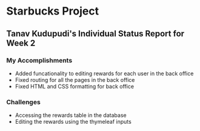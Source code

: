 # Starbucks Project

## Tanav Kudupudi's Individual Status Report for Week 2

### My Accomplishments

* Added funcationality to editing rewards for each user in the back office
* Fixed routing for all the pages in the back office
* Fixed HTML and CSS formatting for back office

### Challenges
* Accessing the rewards table in the database
* Editing the rewards using the thymeleaf inputs
